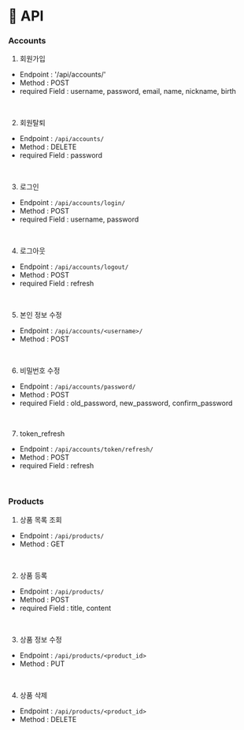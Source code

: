 # 📌 API
### Accounts
1. 회원가입
  - Endpoint : '/api/accounts/'
  - Method : POST
  - required Field : username, password, email, name, nickname, birth
<br>

2. 회원탈퇴
  - Endpoint : `/api/accounts/`
  - Method : DELETE
  - required Field : password
<br>

3. 로그인
  - Endpoint : `/api/accounts/login/`
  - Method : POST
  - required Field : username, password
<br>

4. 로그아웃
  - Endpoint : `/api/accounts/logout/`
  - Method : POST
  - required Field : refresh
<br>

5. 본인 정보 수정
  - Endpoint : `/api/accounts/<username>/`
  - Method : POST
<br>

6. 비밀번호 수정
  - Endpoint : `/api/accounts/password/`
  - Method : POST
  - required Field : old_password, new_password, confirm_password
<br>

7. token_refresh
  - Endpoint : `/api/accounts/token/refresh/`
  - Method : POST
  - required Field : refresh
<br>

### Products
1. 상품 목록 조회
  - Endpoint : `/api/products/`
  - Method : GET
<br>

2. 상품 등록
  - Endpoint : `/api/products/`
  - Method : POST
  - required Field : title, content
<br>

3. 상품 정보 수정
  - Endpoint : `/api/products/<product_id>`
  - Method : PUT 
<br>

4. 상품 삭제
  - Endpoint : `/api/products/<product_id>`
  - Method : DELETE
<br>
